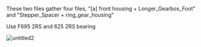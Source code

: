 These two files gather four files, "[a] front housing + Longer_Gearbox_Foot" and "Stepper_Spacer + ring_gear_housing"

Use F695 2RS and 625 2RS bearing






![untitled2](https://user-images.githubusercontent.com/28500698/139596937-934ffa19-d5d2-495d-8b4b-3c7577f50d7c.jpg)



